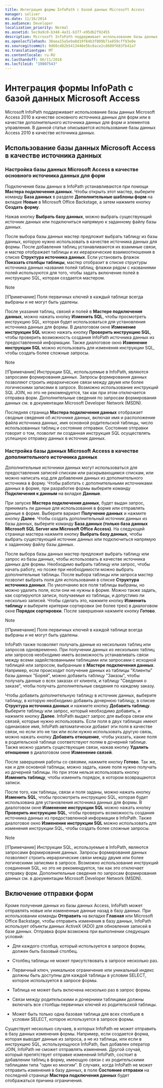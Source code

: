 ```yaml
---
title: Интеграция формы InfoPath с базой данных Microsoft Access
manager: soliver
ms.date: 11/16/2014
ms.audience: Developer
localization_priority: Normal
ms.assetid: 5ec9a9c0-b348-4a31-b377-e95db2f92455
description: Microsoft InfoPath поддерживает использование базы данных Microsoft Access 2010 в качестве основного источника данных для форм или в качестве дополнительного источника данных для форм и элементов управления. В данной статье описывается использование базы данных Access 2010 в качестве источника данных.
ms.openlocfilehash: 30aea15a5e9a8d19f64b3f089b71e859cff93e0e
ms.sourcegitcommit: 9d60cd82b5413446e5bc8ace2cd689f683fb41a7
ms.translationtype: MT
ms.contentlocale: ru-RU
ms.lasthandoff: 06/11/2018
ms.locfileid: "19807543"
---
```

# <a name="integrate-an-infopath-form-with-a-microsoft-access-database"></a>Интеграция формы InfoPath с базой данных Microsoft Access

Microsoft InfoPath поддерживает использование базы данных Microsoft Access 2010 в качестве основного источника данных для форм или в качестве дополнительного источника данных для форм и элементов управления. В данной статье описывается использование базы данных Access 2010 в качестве источника данных.
  
## <a name="using-a-microsoft-access-database-as-a-data-source"></a>Использование базы данных Microsoft Access в качестве источника данных

### <a name="setting-up-a-microsoft-access-database-as-a-forms-primary-data-source"></a>Настройка базы данных Microsoft Access в качестве основного источника данных для форм

Подключения базы данных в InfoPath устанавливаются при помощи **Мастера подключения данных**. Чтобы открыть этот мастер, выберите команду **База данных** в разделе **Дополнительные шаблоны форм** на вкладке **Новые** в Microsoft Office Backstage, а затем нажмите кнопку **Создать форму**.
  
Нажав кнопку **Выбрать базу данных**, можно выбрать существующий источник данных или подключиться напрямую к заданному файлу базы данных.
  
После выбора базы данных мастер предложит выбрать таблицу из базы данных, которую нужно использовать в качестве источника данных для формы. После добавления таблиц устанавливаются их взаимные связи, и мастер отображает таблицы и их иерархические взаимоотношения в списке **Структура источника данных**. Если установить флажок **Показать столбцы таблицы**, мастер отобразит в списке структуры источника данных названия полей таблиц; флажки рядом с названиями полей используются для того, чтобы задать включение полей в инструкцию SQL, которая создается мастером. 
  
> [!NOTE]
> [!Примечание] Поля первичных ключей в каждый таблице всегда выбраны и не могут быть удалены. 
  
После указания таблиц, связей и полей в **Мастере подключения данных**, можно нажать кнопку **Изменить SQL**, чтобы просмотреть инструкцию SQL, которая будет использоваться для установления источника данных для формы. В диалоговом окне **Изменение инструкции SQL** можно нажать кнопку **Проверить инструкцию SQL**, чтобы проверить возможность создания InfoPath источника данных из предоставленной информации. Также диалоговое окно **Изменение инструкции SQL** можно использовать для изменения инструкции SQL, чтобы создать более сложные запросы. 
  
> [!NOTE]
> [!Примечание] Инструкции SQL, используемые в InfoPath, являются запросами формирования данных. Запросы формирования данных позволяют строить иерархические связи между двумя или более логическими записями в запросе. Возможно использование инструкций SQL JOIN, но это не рекомендуется, так как при этом отключается отправка форм. Дополнительные сведения по запросам формирования данных см. в документации Microsoft Developer Network (MSDN). 
  
Последняя страница **Мастера подключения данных** отображает сводные сведения об источнике данных, включая имя и расположение файла источника данных, имя основной родительской таблицы, число использованных таблиц и состояние отправки. Состояние отправки говорит о том, позволит ли созданная инструкция SQL осуществлять успешную отправку данных в источник данных. 
  
### <a name="setting-up-a-microsoft-access-database-as-a-secondary-data-source"></a>Настройка базы данных Microsoft Access в качестве дополнительного источника данных

Дополнительные источники данных могут использоваться для предоставления записей спискам или раскрывающимся спискам, или можно написать код для добавления данных из дополнительного источника в форму. Чтобы работать с дополнительными источниками данных в форме, при разработке формы выберите команду **Подключения к данным** на вкладке **Данные**. 
  
При запуске **Мастера подключения данных**, будет выдан запрос, принимать ли данные для использования в форме или отправлять данные в форме. Выберите вариант **Получение данных** и нажмите кнопку **Далее**. Чтобы создать дополнительный источник данных из базы данных, выберите команду **База данных (только база данных Microsoft SQL Server или Microsoft Office Access)**. На следующей странице мастера нажмите кнопку **Выбрать базу данных**, чтобы выбрать существующий источник данных или подключиться напрямую к заданному файлу базы данных. 
  
После выбора базы данных мастер предложит выбрать таблицу или запрос из базы данных, чтобы использовать в качестве источника данных для формы. Необходимо выбрать таблицу или запрос, чтобы начать работу, но позже при необходимости можно выбрать дополнительные таблицы. После выбора таблицы или запроса мастер позволит выбрать поля для использования в списке **Структура источника данных**. По умолчанию все поля таблицы выбраны, но можно удалить поля, если они не нужны в форме. Можно также задать, как сортируются записи, получаемые из таблицы, и допустимо ли несколько записей. Чтобы сделать это, нажмите кнопку **Изменить таблицу** и выберите критерии сортировки (не более трех) в диалоговом окне **Порядок сортировки**. После завершения нажмите кнопку **Готово**.
  
> [!NOTE]
> [!Примечание] Поля первичных ключей в каждой таблице всегда выбраны и не могут быть удалены. 
  
InfoPath также позволяет получать данные из нескольких таблиц или запросов одновременно. При получении данных из нескольких таблиц или запросов необходимо иметь возможность устанавливать связи между всеми задействованными таблицами или запросами с исходной таблицей или запросом, выбранным в **Мастере подключения данных**. Например, если происходит получение данных из таблицы "Клиенты" базы данных "Борей", можно добавить таблицу "Заказы", чтобы получать данные о всех заказах от клиента, и таблицу "Сведения о заказе", чтобы получать дополнительные сведения по каждому заказу.
  
Чтобы добавить дополнительную таблицу в источник данных, выберите таблицу, в которую необходимо добавить дочернюю таблицу, в списке **Структура источника данных** и нажмите кнопку **Добавить таблицу**. Выберите таблицу или запрос, который необходимо добавить, и нажмите кнопку **Далее**. InfoPath выдаст запрос для выбора связи или связей, которые нужно использовать. Если поля в двух таблицах имеют одинаковое имя, InfoPath автоматически добавит эти поля в качестве связи, но если это не так или если нужно использовать другую связь, можно нажать кнопку **Добавить отношение**, чтобы указать, какие поля в родительской таблице соответствуют полям в дочерней таблице. Также можно удалить существующие связи, нажав кнопку **Удалить отношение** в диалоговом окне **Изменение связей**. 
  
После завершения работы со связями, нажмите кнопку **Готово**. Так же, как и для основной таблицы, можно задать, какие поля нужно получать из дочерней таблицы. Но при этом нельзя использовать кнопку **Изменить таблицу**, чтобы изменить порядок, в котором возвращаются записи. 
  
После того, как таблицы, связи и поля заданы, можно нажать кнопку **Изменить SQL**, чтобы просмотреть инструкцию SQL, которая будет использована для установления источника данных для формы. В диалоговом окне **Изменение инструкции SQL** можно нажать кнопку **Проверить инструкцию SQL**, чтобы проверить возможность создания источника данных из предоставленной информации в InfoPath. Также диалоговое окно **Изменение инструкции SQL** можно использовать для изменения инструкции SQL, чтобы создать более сложные запросы. 
  
> [!NOTE]
> [!Примечание] Инструкции SQL, используемые в InfoPath, являются запросами формирования данных. Запросы формирования данных позволяют строить иерархические связи между двумя или более логическими записями в запросе. Возможно использование инструкций соединения SQL, но это не рекомендуется, так как это отключает отправку форм. Дополнительные сведения по запросам формирования данных см. в документации Microsoft Developer Network (MSDN). 
  
## <a name="enabling-form-submission"></a>Включение отправки форм

Кроме получения данных из базы данных Access, InfoPath может отправлять новые или измененные данные назад в базу данных. При использовании команды **Отправить** на вкладке **Главная** или Microsoft Office Backstage, чтобы отправить изменения в базу данных, InfoPath использует объекты данных ActiveX (ADO) для обновления записей в базе данных. Отправка форм возможна при выполнении следующих условий: 
  
- Для каждого столбца, который используется в запросе формы, должен быть базовый столбец.
    
- Столбец таблицы не может присутствовать в запросе несколько раз.
    
- Первичный ключ, уникальное ограничение или уникальный индекс должны быть доступны для каждой таблицы в условии SELECT, которое используется в запросе формы.
    
- Таблица не может быть включена несколько раз в запрос формы.
    
- Связи между родительскими и дочерними таблицами должны включать все столбцы первичных ключей из родительской таблицы.
    
- Может быть только одна базовая таблица для всех столбцов в условии SELECT, которое используется в запросе формы.
    
Существует несколько случаев, в которых InfoPath не может отправить в базу данных изменения формы. Например, если создается форма, которая выводит данные из запроса, а не из таблицы, или если в инструкцию SQL, использующуюся InfoPath, был добавлен оператор JOIN, InfoPath не сможет отправлять изменения. Другой случай, который препятствует отправке изменений InfoPath, состоит в добавлении таблиц в форму, имеющую связи с их родительскими таблицами типа "один ко многим". В случаях, когда InfoPath не может отправить изменения в базу данных, в поле **Состояние отправки** на последней странице **Мастера подключения данных** будет отображаться причина ограничения. 
  

